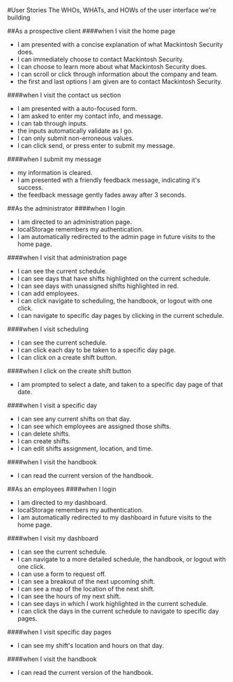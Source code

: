 #User Stories
The WHOs, WHATs, and HOWs of the user interface we're building

##As a prospective client
####when I visit the home page
- I am presented with a concise explanation of what Mackintosh Security does.
- I can immediately choose to contact Mackintosh Security.
- I can choose to learn more about what Mackintosh Security does.
- I can scroll or click through information about the company and team.
- the first and last options I am given are to contact Mackintosh Security.

####when I visit the contact us section
- I am presented with a auto-focused form.
- I am asked to enter my contact info, and message.
- I can tab through inputs.
- the inputs automatically validate as I go.
- I can only submit non-erroneous values.
- I can click send, or press enter to submit my message.

####when I submit my message
- my information is cleared.
- I am presented wth a friendly feedback message, indicating it's success.
- the feedback message gently fades away after 3 seconds.


##As the administrator
####when I login
- I am directed to an administration page.
- localStorage remembers my authentication.
- I am automatically redirected to the admin page in future visits to the home page.

####when I visit that administration page
- I can see the current schedule.
- I can see days that have shifts highlighted on the current schedule.
- I can see days with unassigned shifts highlighted in red.
- I can add employees.
- I can click navigate to scheduling, the handbook, or logout with one click.
- I can navigate to specific day pages by clicking in the current schedule.

####when I visit scheduling
- I can see the current schedule.
- I can click each day to be taken to a specific day page.
- I can click on a create shift button.

####when I click on the create shift button
- I am prompted to select a date, and taken to a specific day page of that date.

####when I visit a specific day
- I can see any current shifts on that day.
- I can see which employees are assigned those shifts.
- I can delete shifts.
- I can create shifts.
- I can edit shifts assignment, location, and time.

####when I visit the handbook
- I can read the current version of the handbook.


##As an employees
####when I login
- I am directed to my dashboard.
- localStorage remembers my authentication.
- I am automatically redirected to my dashboard in future visits to the home page.

####when I visit my dashboard
- I can see the current schedule.
- I can navigate to a more detailed schedule, the handbook, or logout with one click.
- I can use a form to request off.
- I can see a breakout of the next upcoming shift.
- I can see a map of the location of the next shift.
- I can see the hours of my next shift.
- I can see days in which I work highlighted in the current schedule.
- I can click the days in the current schedule to navigate to specific day pages.

####when I visit specific day pages
- I can see my shift's location and hours on that day.

####when I visit the handbook
- I can read the current version of the handbook.
